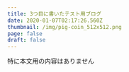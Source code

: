 ```yaml
---
title: 3つ目に書いたテスト用ブログ
date: 2020-01-07T02:17:26.560Z
thumbnail: /img/pig-coin_512x512.png
page: false
draft: false
---
```

特に本文用の内容はありません
